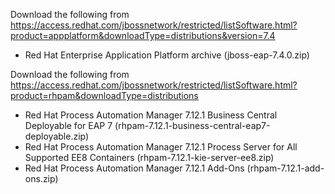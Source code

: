 Download the following from https://access.redhat.com/jbossnetwork/restricted/listSoftware.html?product=appplatform&downloadType=distributions&version=7.4

 * Red Hat Enterprise Application Platform archive (jboss-eap-7.4.0.zip) 

Download the following from https://access.redhat.com/jbossnetwork/restricted/listSoftware.html?product=rhpam&downloadType=distributions

 * Red Hat Process Automation Manager 7.12.1 Business Central Deployable for EAP 7 (rhpam-7.12.1-business-central-eap7-deployable.zip) 
 * Red Hat Process Automation Manager 7.12.1 Process Server for All Supported EE8 Containers (rhpam-7.12.1-kie-server-ee8.zip)
 * Red Hat Process Automation Manager 7.12.1 Add-Ons (rhpam-7.12.1-add-ons.zip) 
